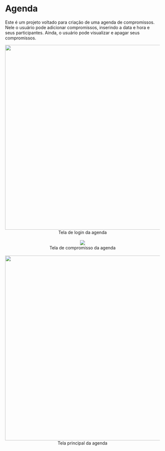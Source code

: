 # Agenda
Este é um projeto voltado para criação de uma agenda de compromissos. Nele o usuário pode adicionar compromissos, inserindo a data e hora e seus participantes. Ainda, o usuário pode visualizar e apagar seus compromissos.

<div align="center">
  <img src="https://user-images.githubusercontent.com/38301852/209891277-3edb19fe-8640-40e5-abcd-b6781247da0d.png" width="600"/>
  <br><span style-font="font-size: xx-small">Tela de login da agenda</span>
</div>

<br>
<div align="center">
  <img src="https://user-images.githubusercontent.com/38301852/209892164-d70c8f15-7050-4375-81d4-bef50f811c44.png"/>
  <br><span style-font="font-size: xx-small">Tela de compromisso da agenda</span>
</div>

<br>
<div align="center">
  <img src="https://user-images.githubusercontent.com/38301852/209892205-9e5f35b9-31e8-4b87-b2b8-9c00f70a7162.png" width="600"/>
  <br><span style-font="font-size: xx-small">Tela principal da agenda</span>
</div>
